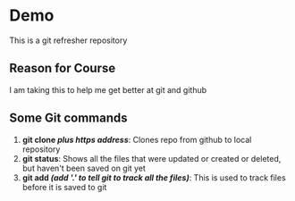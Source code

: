 # Demo

This is a git refresher repository

## Reason for Course

I am taking this to help me get better at git and github


## Some Git commands
1. **git clone *plus https address***: Clones repo from github to local repository
2. **git status**: Shows all the files that were updated or created or deleted, but haven't been saved on git yet
3. **git add *(add '.' to tell git to track all the files)***: This is used to track files before it is saved to git